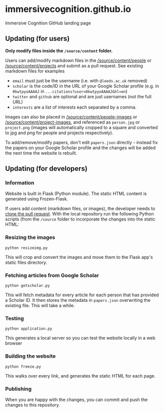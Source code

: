 # immersivecognition.github.io
Immersive Cognition GitHub landing page


## Updating (for users)

**Only modify files inside the `/source/content` folder.**

Users can add/modify markdown files in the [/source/content/people](/source/content/people) or [/source/content/projects](/source/content/projects) and submit as a pull request. See existing markdown files for examples

* ```email``` must just be the username (i.e. with `@leeds.ac.uk` removed)
* ```scholar``` is the code/ID in the URL of your Google Scholar profile (e.g. in ```0kwtpyoAAAAJ``` in ```...citations?user=0kwtpyoAAAAJ&hl=en```)
* ```twitter``` and ```github``` are optional and are just usernames (not the full URL)
* ```interests``` are a list of interests each separated by a comma.

Images can also be placed in [/source/content/people-images](/source/content/people-images) or [/source/content/project-images](/source/content/project-images), and referenced as `person.jpg` or `project.png` (images will automatically cropped to a square and converted to jpg and png for people and projects respectively). 

To add/remove/modify papers, don't edit `papers.json` directly - instead fix the papers on your Google Scholar profile and the changes will be added the next time the website is rebuilt.


## Updating (for developers)

### Information

Website is built in Flask (Python module). The static HTML content is generated using Frozen-Flask.

If users add content (markdown files, or images), the developer needs to [clone the pull request](https://help.github.com/articles/checking-out-pull-requests-locally/). With the local repository run the following Python scripts (from the `/source` folder to incorporate the changes into the static HTML:

### Resizing the images

    python resizeimg.py
    
This will crop and convert the images and move them to the Flask app's static files directory.

### Fetching articles from Google Scholar

    python getscholar.py

This will fetch metadata for every article for each person that has provided a Scholar ID. It then stores the metadata in ```papers.json``` overwriting the existing file. This will take a while.

### Testing

    python application.py

This generates a local server so you can test the website locally in a web browser

### Building the website

    python freeze.py
    
This walks over every link, and generates the static HTML for each page. 

### Publishing

When you are happy with the changes, you can commit and push the changes to this repository.
